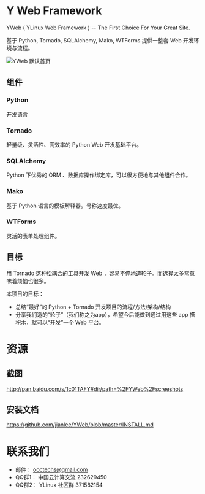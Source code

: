 # Y Web Framework

YWeb ( YLinux Web Framework ) -- The First Choice For Your Great Site.

基于 Python, Tornado, SQLAlchemy, Mako, WTForms 提供一整套 Web 开发环境与流程。

![YWeb 默认首页](http://d.pcs.baidu.com/thumbnail/2d9e50decef58ef7b96a47981d624bda?fid=53473644-250528-484642136782398&time=1400824800&sign=FDTAER-DCb740ccc5511e5e8fedcff06b081203-UJqwtHZ%2BhN9fR0ZMC0%2B1SMFznGs%3D&rt=sh&expires=2h&r=884196855&sharesign=unknown&size=c10000_u10000&quality=100)


## 组件

### Python

开发语言


### Tornado

轻量级、灵活性、高效率的 Python Web 开发基础平台。


### SQLAlchemy

Python 下优秀的 ORM 、数据库操作绑定库，可以很方便地与其他组件合作。


### Mako

基于 Python 语言的模板解释器。号称速度最优。


### WTForms

灵活的表单处理组件。


## 目标

用 Tornado 这种松耦合的工具开发 Web ，容易不停地造轮子。而选择太多常意味着烦恼也很多。

本项目的目标：

- 总结“最好”的 Python + Tornado 开发项目的流程/方法/架构/结构
- 分享我们造的“轮子”（我们称之为app），希望今后能做到通过用这些 app 搭积木，就可以“开发”一个 Web 平台。


# 资源

## 截图

http://pan.baidu.com/s/1c01TAFY#dir/path=%2FYWeb%2Fscreeshots

## 安装文档

https://github.com/jianlee/YWeb/blob/master/INSTALL.md


# 联系我们

- 邮件： ooctechs@gmail.com
- QQ群1： 中国云计算交流 232629450 
- QQ群2： YLinux 社区群 371582154 

